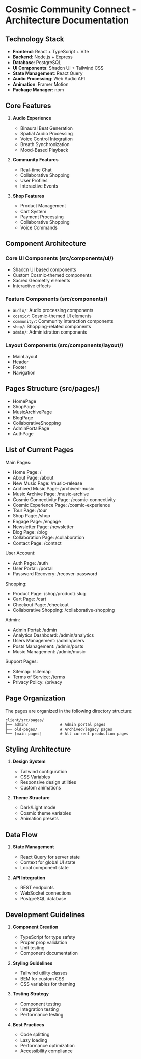 # Cosmic Community Connect - Architecture Documentation

## Technology Stack

- **Frontend**: React + TypeScript + Vite
- **Backend**: Node.js + Express
- **Database**: PostgreSQL
- **UI Components**: Shadcn UI + Tailwind CSS
- **State Management**: React Query
- **Audio Processing**: Web Audio API
- **Animation**: Framer Motion
- **Package Manager**: npm

## Core Features

1. **Audio Experience**
   - Binaural Beat Generation
   - Spatial Audio Processing
   - Voice Control Integration
   - Breath Synchronization
   - Mood-Based Playback

2. **Community Features**
   - Real-time Chat
   - Collaborative Shopping
   - User Profiles
   - Interactive Events

3. **Shop Features**
   - Product Management
   - Cart System
   - Payment Processing
   - Collaborative Shopping
   - Voice Commands

## Component Architecture

### Core UI Components (src/components/ui/)
- Shadcn UI based components
- Custom Cosmic-themed components
- Sacred Geometry elements
- Interactive effects

### Feature Components (src/components/)
- `audio/`: Audio processing components
- `cosmic/`: Cosmic-themed UI elements
- `community/`: Community interaction components
- `shop/`: Shopping-related components
- `admin/`: Administration components

### Layout Components (src/components/layout/)
- MainLayout
- Header
- Footer
- Navigation

## Pages Structure (src/pages/)
- HomePage
- ShopPage
- MusicArchivePage
- BlogPage
- CollaborativeShopping
- AdminPortalPage
- AuthPage


## List of Current Pages

Main Pages:
- Home Page: /
- About Page: /about
- New Music Page: /music-release
- Archived Music Page: /archived-music
- Music Archive Page: /music-archive
- Cosmic Connectivity Page: /cosmic-connectivity  
- Cosmic Experience Page: /cosmic-experience
- Tour Page: /tour
- Shop Page: /shop
- Engage Page: /engage
- Newsletter Page: /newsletter
- Blog Page: /blog
- Collaboration Page: /collaboration
- Contact Page: /contact

User Account:
- Auth Page: /auth
- User Portal: /portal
- Password Recovery: /recover-password

Shopping:
- Product Page: /shop/product/:slug
- Cart Page: /cart
- Checkout Page: /checkout
- Collaborative Shopping: /collaborative-shopping

Admin:
- Admin Portal: /admin
- Analytics Dashboard: /admin/analytics
- Users Management: /admin/users
- Posts Management: /admin/posts
- Music Management: /admin/music

Support Pages:
- Sitemap: /sitemap
- Terms of Service: /terms
- Privacy Policy: /privacy

## Page Organization

The pages are organized in the following directory structure:
```
client/src/pages/
├── admin/              # Admin portal pages
├── old-pages/          # Archived/legacy pages
└── [main pages]        # All current production pages
```

## Styling Architecture

1. **Design System**
   - Tailwind configuration
   - CSS Variables
   - Responsive design utilities
   - Custom animations

2. **Theme Structure**
   - Dark/Light mode
   - Cosmic theme variables
   - Animation presets

## Data Flow

1. **State Management**
   - React Query for server state
   - Context for global UI state
   - Local component state

2. **API Integration**
   - REST endpoints
   - WebSocket connections
   - PostgreSQL database

## Development Guidelines

1. **Component Creation**
   - TypeScript for type safety
   - Proper prop validation
   - Unit testing
   - Component documentation

2. **Styling Guidelines**
   - Tailwind utility classes
   - BEM for custom CSS
   - CSS variables for theming

3. **Testing Strategy**
   - Component testing
   - Integration testing
   - Performance testing

4. **Best Practices**
   - Code splitting
   - Lazy loading
   - Performance optimization
   - Accessibility compliance